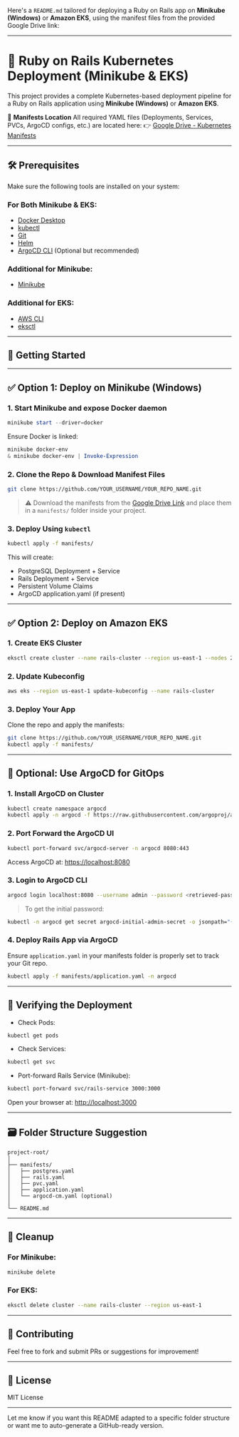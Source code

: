 Here's a `README.md` tailored for deploying a Ruby on Rails app on **Minikube (Windows)** or **Amazon EKS**, using the manifest files from the provided Google Drive link:

---

# 🚀 Ruby on Rails Kubernetes Deployment (Minikube & EKS)

This project provides a complete Kubernetes-based deployment pipeline for a Ruby on Rails application using **Minikube (Windows)** or **Amazon EKS**.

📁 **Manifests Location**
All required YAML files (Deployments, Services, PVCs, ArgoCD configs, etc.) are located here:
👉 [Google Drive - Kubernetes Manifests](https://drive.google.com/drive/folders/1X1fDOG-oGGdG5RaRbJ2AaCX9jBiNyNqy?usp=sharing)

---

## 🛠️ Prerequisites

Make sure the following tools are installed on your system:

### For Both Minikube & EKS:

* [Docker Desktop](https://www.docker.com/products/docker-desktop/)
* [kubectl](https://kubernetes.io/docs/tasks/tools/)
* [Git](https://git-scm.com/)
* [Helm](https://helm.sh/)
* [ArgoCD CLI](https://argo-cd.readthedocs.io/en/stable/cli_installation/) (Optional but recommended)

### Additional for Minikube:

* [Minikube](https://minikube.sigs.k8s.io/docs/start/)

### Additional for EKS:

* [AWS CLI](https://docs.aws.amazon.com/cli/latest/userguide/install-cliv2.html)
* [eksctl](https://docs.aws.amazon.com/eks/latest/userguide/eksctl.html)

---

## 🚦 Getting Started

---

## ✅ Option 1: Deploy on Minikube (Windows)

### 1. Start Minikube and expose Docker daemon

```powershell
minikube start --driver=docker
```

Ensure Docker is linked:

```powershell
minikube docker-env
& minikube docker-env | Invoke-Expression
```

### 2. Clone the Repo & Download Manifest Files

```bash
git clone https://github.com/YOUR_USERNAME/YOUR_REPO_NAME.git
```

> ⚠️ Download the manifests from the [Google Drive Link](https://drive.google.com/drive/folders/1X1fDOG-oGGdG5RaRbJ2AaCX9jBiNyNqy?usp=sharing) and place them in a `manifests/` folder inside your project.

### 3. Deploy Using `kubectl`

```bash
kubectl apply -f manifests/
```

This will create:

* PostgreSQL Deployment + Service
* Rails Deployment + Service
* Persistent Volume Claims
* ArgoCD application.yaml (if present)

---

## ✅ Option 2: Deploy on Amazon EKS

### 1. Create EKS Cluster

```bash
eksctl create cluster --name rails-cluster --region us-east-1 --nodes 2
```

### 2. Update Kubeconfig

```bash
aws eks --region us-east-1 update-kubeconfig --name rails-cluster
```

### 3. Deploy Your App

Clone the repo and apply the manifests:

```bash
git clone https://github.com/YOUR_USERNAME/YOUR_REPO_NAME.git
kubectl apply -f manifests/
```

---

## 🚀 Optional: Use ArgoCD for GitOps

### 1. Install ArgoCD on Cluster

```bash
kubectl create namespace argocd
kubectl apply -n argocd -f https://raw.githubusercontent.com/argoproj/argo-cd/stable/manifests/install.yaml
```

### 2. Port Forward the ArgoCD UI

```bash
kubectl port-forward svc/argocd-server -n argocd 8080:443
```

Access ArgoCD at: [https://localhost:8080](https://localhost:8080)

### 3. Login to ArgoCD CLI

```bash
argocd login localhost:8080 --username admin --password <retrieved-password>
```

> To get the initial password:

```bash
kubectl -n argocd get secret argocd-initial-admin-secret -o jsonpath="{.data.password}" | base64 -d
```

### 4. Deploy Rails App via ArgoCD

Ensure `application.yaml` in your manifests folder is properly set to track your Git repo.

```bash
kubectl apply -f manifests/application.yaml -n argocd
```

---

## 🧪 Verifying the Deployment

* Check Pods:

```bash
kubectl get pods
```

* Check Services:

```bash
kubectl get svc
```

* Port-forward Rails Service (Minikube):

```bash
kubectl port-forward svc/rails-service 3000:3000
```

Open your browser at: [http://localhost:3000](http://localhost:3000)

---

## 🗃 Folder Structure Suggestion

```
project-root/
│
├── manifests/
│   ├── postgres.yaml
│   ├── rails.yaml
│   ├── pvc.yaml
│   ├── application.yaml
│   └── argocd-cm.yaml (optional)
│
└── README.md
```

---

## 🧹 Cleanup

### For Minikube:

```bash
minikube delete
```

### For EKS:

```bash
eksctl delete cluster --name rails-cluster --region us-east-1
```

---

## 🤝 Contributing

Feel free to fork and submit PRs or suggestions for improvement!

---

## 📄 License

MIT License

---

Let me know if you want this README adapted to a specific folder structure or want me to auto-generate a GitHub-ready version.
